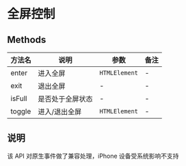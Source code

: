 # 全屏控制

## Methods

| 方法名 | 说明 | 参数 | 备注 |
| --- | --- | --- | --- |
| enter | 进入全屏 | `HTMLElement` | - |
| exit | 退出全屏 | - | - |
| isFull | 是否处于全屏状态 | - | - |
| toggle | 进入/退出全屏 | `HTMLElement` | - |

## 说明

该 API 对原生事件做了兼容处理，iPhone 设备受系统影响不支持
